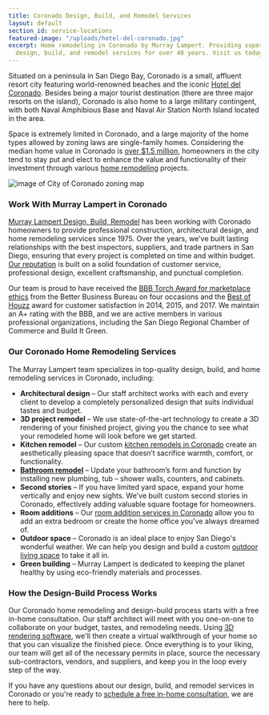 ```yaml
---
title: Coronado Design, Build, and Remodel Services
layout: default
section_id: service-locations
featured-image: "/uploads/hotel-del-coronado.jpg"
excerpt: Home remodeling in Coronado by Murray Lampert. Providing superior Coronado
  design, build, and remodel services for over 40 years. Visit us today!
---
```


Situated on a peninsula in San Diego Bay, Coronado is a small, affluent resort city featuring world-renowned beaches and the iconic [Hotel del Coronado](https://hoteldel.com/). Besides being a major tourist destination (there are three major resorts on the island), Coronado is also home to a large military contingent, with both Naval Amphibious Base and Naval Air Station North Island located in the area.

Space is extremely limited in Coronado, and a large majority of the home types allowed by zoning laws are single-family homes. Considering the median home value in Coronado is [over $1.5 million](https://www.zillow.com/coronado-ca/home-values/), homeowners in the city tend to stay put and elect to enhance the value and functionality of their investment through various [home remodeling](/san-diego-home-remodel-services) projects.   

<img src="https://u.realgeeks.media/parklifeproperties/blog/screen-shot-2015-06-27-at-33237-pm.png" title="City of Coronado Zoning Map" alt="image of City of Coronado zoning map" style="display:block;margin:0 auto;">

### Work With Murray Lampert in Coronado

[Murray Lampert Design, Build, Remodel](/) has been working with Coronado homeowners to provide professional construction, architectural design, and home remodeling services since 1975. Over the years, we've built lasting relationships with the best inspectors, suppliers, and trade partners in San Diego, ensuring that every project is completed on time and within budget. [Our reputation](/testimonials) is built on a solid foundation of customer service, professional design, excellent craftsmanship, and punctual completion.

Our team is proud to have received the [BBB Torch Award for marketplace ethics](/another-better-business-bureau-torch-award/) from the Better Business Bureau on four occasions and the [Best of Houzz](https://www.houzz.com/badges/user/gcantor#houzzBadges) award for customer satisfaction in 2014, 2015, and 2017. We maintain an A+ rating with the BBB, and we are active members in various professional organizations, including the San Diego Regional Chamber of Commerce and Build It Green.

### Our Coronado Home Remodeling Services

The Murray Lampert team specializes in top-quality design, build, and home remodeling services in Coronado, including:

- **Architectural design** – Our staff architect works with each and every client to develop a completely personalized design that suits individual tastes and budget.
- **3D project remodel** – We use state-of-the-art technology to create a 3D rendering of your finished project, giving you the chance to see what your remodeled home will look before we get started.
- **Kitchen remodel** – Our custom [kitchen remodels in Coronado](/kitchen-remodeling-coronado) create an aesthetically pleasing space that doesn’t sacrifice warmth, comfort, or functionality.
- **[Bathroom remodel](/san-diego-bathroom-remodeling-services)** – Update your bathroom’s form and function by installing new plumbing, tub – shower walls, counters, and cabinets.
- **Second stories** – If you have limited yard space, expand your home vertically and enjoy new sights. We've built custom second stories in Coronado, effectively adding valuable square footage for homeowners.
- **Room additions** – Our [room addition services in Coronado](/room-additions-coronado) allow you to add an extra bedroom or create the home office you’ve always dreamed of.
- **Outdoor space** – Coronado is an ideal place to enjoy San Diego's wonderful weather. We can help you design and build a custom [outdoor living space](http://localhost:4000/san-diego-outdoor-living-space-design) to take it all in.
- **Green building** – Murray Lampert is dedicated to keeping the planet healthy by using eco-friendly materials and processes.

### How the Design-Build Process Works

Our Coronado home remodeling and design-build process starts with a free in-home consultation. Our staff architect will meet with you one-on-one to collaborate on your budget, tastes, and remodeling needs. Using [3D rendering software](/3d-architectural-rendering-services), we'll then create a virtual walkthrough of your home so that you can visualize the finished piece. Once everything is to your liking, our team will get all of the necessary permits in place, source the necessary sub-contractors, vendors, and suppliers, and keep you in the loop every step of the way.

If you have any questions about our design, build, and remodel services in Coronado or you're ready to [schedule a free in-home consultation](#quick-contact), we are here to help.
